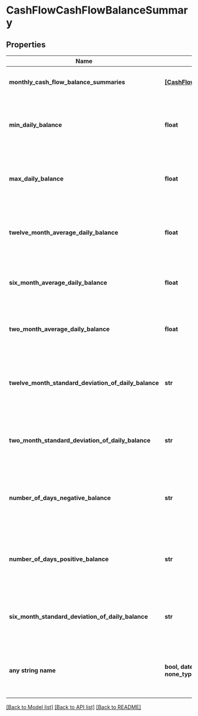 # CashFlowCashFlowBalanceSummary


## Properties
Name | Type | Description | Notes
------------ | ------------- | ------------- | -------------
**monthly_cash_flow_balance_summaries** | [**[CashFlowMonthlyCashFlowBalanceSummaries]**](CashFlowMonthlyCashFlowBalanceSummaries.md) | List of attributes for each month | 
**min_daily_balance** | **float** | Min Daily Balance across entire transaction history  for all accounts | 
**max_daily_balance** | **float** | Max Daily Balance across entire transaction history for all accounts | 
**twelve_month_average_daily_balance** | **float** | Average Daily Balance across twelve months for all accounts | 
**six_month_average_daily_balance** | **float** | Average Daily Balance across six months for all accounts | 
**two_month_average_daily_balance** | **float** | Average Daily Balance across two months for all accounts | 
**twelve_month_standard_deviation_of_daily_balance** | **str** | Standard Deviation of Daily Balance across twelve months for all accounts | 
**two_month_standard_deviation_of_daily_balance** | **str** | Standard Deviation of Daily Balance across two months for all accounts | 
**number_of_days_negative_balance** | **str** | Number of Days Negative Balance over entire transaction history for all accounts | 
**number_of_days_positive_balance** | **str** | Number of Days Positive Balance over entire transaction history for all accounts | 
**six_month_standard_deviation_of_daily_balance** | **str** | Standard Deviation of Daily Balance across six months for all accounts | [optional] 
**any string name** | **bool, date, datetime, dict, float, int, list, str, none_type** | any string name can be used but the value must be the correct type | [optional]

[[Back to Model list]](../README.md#documentation-for-models) [[Back to API list]](../README.md#documentation-for-api-endpoints) [[Back to README]](../README.md)



